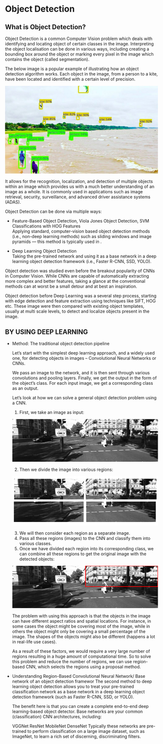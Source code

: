 # Object Detection

## What is Object Detection?
Object Detection is a common Computer Vision problem which deals with identifying and locating object of certain classes in the image. Interpreting the object localisation can be done in various ways, including creating a bounding box around the object or marking every pixel in the image which contains the object (called segmentation).

The below image is a popular example of illustrating how an object detection algorithm works. Each object in the image, from a person to a kite, have been located and identified with a certain level of precision.

![1](https://github.com/rjnp2/Object_Detection/blob/main/images/2.png)

It allows for the recognition, localization, and detection of multiple objects within an image which provides us with a much better understanding of an image as a whole. It is commonly used in applications such as image retrieval, security, surveillance, and advanced driver assistance systems (ADAS).

Object Detection can be done via multiple ways:

- Feature-Based Object Detection, Viola Jones Object Detection, SVM Classifications with HOG Features \
  Applying standard, computer-vision based object detection methods (i.e., non-deep learning methods) such as sliding windows and image pyramids — this method is typically used in .

- Deep Learning Object Detection \
  Taking the pre-trained network and using it as a base network in a deep learning object detection framework (i.e., Faster R-CNN, SSD, YOLO).


Object detection was studied even before the breakout popularity of CNNs in Computer Vision. While CNNs are capable of automatically extracting more complex and better features, taking a glance at the conventional methods can at worst be a small detour and at best an inspiration.

Object detection before Deep Learning was a several step process, starting with edge detection and feature extraction using techniques like SIFT, HOG etc. These image were then compared with existing object templates, usually at multi scale levels, to detect and localize objects present in the image.

## BY USING DEEP LEARNING

- Method: The traditional object detection pipeline 

  Let’s start with the simplest deep learning approach, and a widely used one, for detecting objects in images – Convolutional Neural Networks or CNNs.
  
  We pass an image to the network, and it is then sent through various convolutions and pooling layers. Finally, we get the output in the form of the object’s class. For each input image, we get a corresponding class as an output. 

  Let’s look at how we can solve a general object detection problem using a CNN.

  1. First, we take an image as input:

  ![1](https://github.com/rjnp2/Object_Detection/blob/main/images/3.png)

  2. Then we divide the image into various regions:

  ![1](https://github.com/rjnp2/Object_Detection/blob/main/images/4.png)

  3. We will then consider each region as a separate image.
  4. Pass all these regions (images) to the CNN and classify them into various classes.
  5. Once we have divided each region into its corresponding class, we can combine all these regions to get the original image with the detected objects:

  ![1](https://github.com/rjnp2/Object_Detection/blob/main/images/5.png)

  The problem with using this approach is that the objects in the image can have different aspect ratios and spatial locations. For instance, in some cases the object might be covering most of the image, while in others the object might only be covering a small percentage of the image. The shapes of the objects might also be different (happens a lot in real-life use cases).

  As a result of these factors, we would require a very large number of regions resulting in a huge amount of computational time. So to solve this problem and reduce the number of regions, we can use region-based CNN, which selects the regions using a proposal method.

- Understanding Region-Based Convolutional Neural Network/ Base network of an object detection framewor
  The second method to deep learning object detection allows you to treat your pre-trained classification network as a base network in a deep learning object detection framework (such as Faster R-CNN, SSD, or YOLO).

  The benefit here is that you can create a complete end-to-end deep learning-based object detector.
  Base networks are your common (classification) CNN architectures, including:

  VGGNet
  ResNet
  MobileNet
  DenseNet
  Typically these networks are pre-trained to perform classification on a large image dataset, such as ImageNet, to learn a rich set of discerning, discriminating filters.
